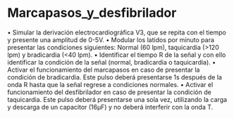 # Marcapasos_y_desfibrilador

• Simular la derivación electrocardiográfica V3, que se repita con el tiempo y presente una amplitud de 0-5V.
• Modular los latidos por minuto para presentar las condiciones siguientes: Normal (60 lpm), taquicardia (>120 lpm) y bradicardia (<40 lpm).
• Identificar el tiempo R de la señal y con ello identificar la condición de la señal (normal, bradicardia o taquicardia).
• Activar el funcionamiento del marcapasos en caso de presentar la condición de bradicardia. Este pulso deberá presentarse 1s después de la onda R hasta que la señal regrese a condiciones normales.
• Activar el funcionamiento del desfibrilador en caso de presentar la condición de taquicardia. Este pulso deberá presentarse una sola vez, utilizando la carga y descarga de un capacitor (16μF) y no deberá interferir con la onda T.
